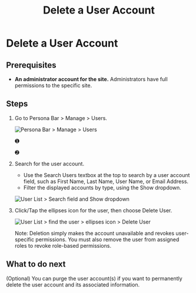 ﻿---
uid: delete-user
topic: delete-user
locale: en
title: Delete a User Account
dnneditions: DNN Platform,Evoq Content,Evoq Engage
dnnversion: 09.02.00
parent-topic: administrators-user-accounts-overview
related-topics: create-user-account,authorize-user,assign-user-to-multiple-roles,remove-user-from-multiple-roles,edit-user,manage-user-password,delete-all-unauthorized-users,restore-deleted-user-account,purge-user-account,restore-multiple-deleted-users,purge-multiple-deleted-users,create-host-account,authorize-host,promote-user-to-host,demote-from-host,manage-host-password,delete-host,delete-all-unauthorized-hosts,restore-deleted-host-account,purge-host-account
---

# Delete a User Account

## Prerequisites

*   **An administrator account for the site.** Administrators have full permissions to the specific site.

## Steps

1.  Go to Persona Bar \> Manage \> Users.
    
    ![Persona Bar > Manage > Users](/images/scr-pbar-host-Manage-E91.png)
    
    ➊
    
    ➋
    
2.  Search for the user account.
    
    *   Use the Search Users textbox at the top to search by a user account field, such as First Name, Last Name, User Name, or Email Address.
    *   Filter the displayed accounts by type, using the Show dropdown.
    
      
    
    ![User List > Search field and Show dropdown](/images/scr-UserListSearchAndShow-E90.png)
    
      
    
3.  Click/Tap the ellipses icon for the user, then choose Delete User.
    
      
    
    ![User List > find the user > ellipses icon > Delete User](/images/scr-UserList-ellipsesmenu-DeleteUser-E90.png)
    
      
    
    Note: Deletion simply makes the account unavailable and revokes user-specific permissions. You must also remove the user from assigned roles to revoke role-based permissions.
    

## What to do next

(Optional) You can purge the user account(s) if you want to permanently delete the user account and its associated information.
